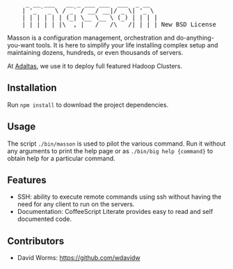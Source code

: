 
<pre>
     _ __ ___   __ _ ___ ___  ___  _ __  
    | '_ ` _ \ / _` / __/ __|/ _ \| '_ \ 
    | | | | | | (_| \__ \__ \ (_) | | | |
    |_| |_| |_|\__,_|___/___/\___/|_| |_| New BSD License
</pre>

Masson is a configuration management, orchestration and do-anything-you-want
tools. It is here to simplify your life installing complex setup and maintaining
dozens, hundreds, or even thousands of servers.

At [Adaltas], we use it to deploy full featured Hadoop Clusters.

## Installation

Run `npm install` to download the project dependencies.

## Usage

The script `./bin/masson` is used to pilot the various command. Run it without 
any arguments to print the help page or as `./bin/big help {command}` to obtain 
help for a particular command.

## Features

*   SSH: ability to execute remote commands using ssh without having the need
    for any client to run on the servers.
*   Documentation: CoffeeScript Literate provides easy to read and self
    documented code.

## Contributors
 
*   David Worms: <https://github.com/wdavidw>

[Adaltas]: http://www.adaltas.com
